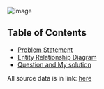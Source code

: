 ![image](https://github.com/AnhDuyVu/Data-Analysis-Projects/assets/119872105/4ffc02fb-0375-47d0-9146-69fbf9beab3f)

## Table of Contents
- [Problem Statement](#ProblemStateMent)
- [Entity Relationship Diagram](#EntityRelationshipDiagram)
- [Question and My solution](#QuestionandMysolution)

All source data is in link: [here](#https://8weeksqlchallenge.com/case-study-1/) 
